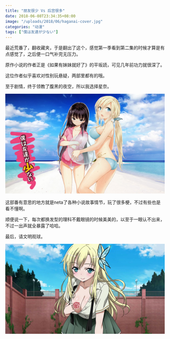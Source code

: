 ```yaml
---
title: "朋友很少 Vs 后宫很多"
date: 2018-06-08T23:34:35+08:00
image: "/uploads/2018/06/haganai-cover.jpg"
categories: "动漫"
tags: ["僕は友達が少ない"]
---
```


最近荒番了，翻收藏夹，于是翻出了这个，感觉第一季看到第二集的时候才算是有点感觉了，之后便一口气补完无压力。

原作小说的作者正是《如果有妹妹就好了》的平坂読，可见几年前功力就很深了。

这位作者似乎喜欢对性别玩悬疑，两部里都有的哦。

至于剧情，终于领教了腹黑的夜空，所以我选择星奈。

![](/uploads/2018/06/yozora-and-sena.jpg)<!--more-->

这部番有意思的地方就是neta了各种小说故事情节，玩了很多梗，不过有些也是看不懂啊。

顺便说一下，每次都换发型的理科不戴眼镜的时候美美的，以至于一眼认不出来，不过一出声就全暴露了哈哈。

最后，请文明观球。

![](/uploads/2018/06/kashiwazaki-sena.jpg)
